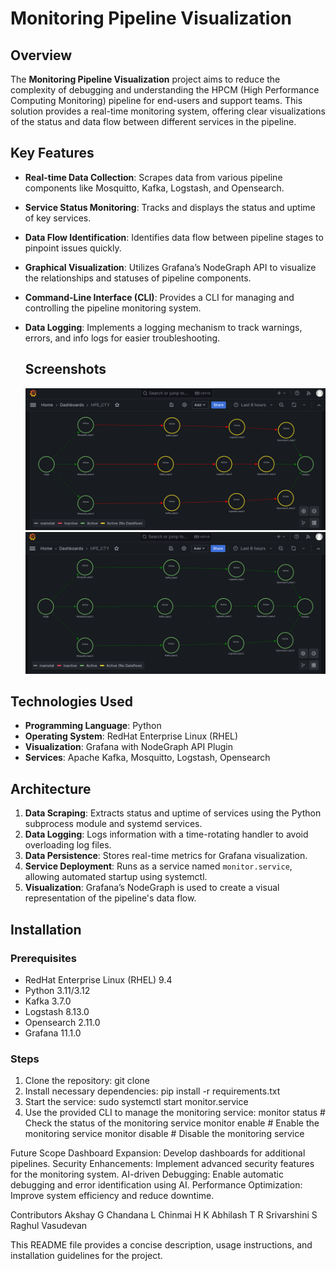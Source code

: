# Monitoring Pipeline Visualization

## Overview

The **Monitoring Pipeline Visualization** project aims to reduce the complexity of debugging and understanding the HPCM (High Performance Computing Monitoring) pipeline for end-users and support teams. This solution provides a real-time monitoring system, offering clear visualizations of the status and data flow between different services in the pipeline.

## Key Features

- **Real-time Data Collection**: Scrapes data from various pipeline components like Mosquitto, Kafka, Logstash, and Opensearch.
- **Service Status Monitoring**: Tracks and displays the status and uptime of key services.
- **Data Flow Identification**: Identifies data flow between pipeline stages to pinpoint issues quickly.
- **Graphical Visualization**: Utilizes Grafana’s NodeGraph API to visualize the relationships and statuses of pipeline components.
- **Command-Line Interface (CLI)**: Provides a CLI for managing and controlling the pipeline monitoring system.
- **Data Logging**: Implements a logging mechanism to track warnings, errors, and info logs for easier troubleshooting.

  ## Screenshots

  ![image alt](https://github.com/Abhilash-T-R/HPE_CTY_MPV-HPCM-/blob/35134c72567b3c41b40ebe38596040c09549efdb/Screenshot%20(37).png)
  ![image alt](https://github.com/Abhilash-T-R/HPE_CTY_MPV-HPCM-/blob/036b3d0db409c87aff351770e0f5b0a93a453a68/Screenshot%20(38).png)

## Technologies Used

- **Programming Language**: Python
- **Operating System**: RedHat Enterprise Linux (RHEL)
- **Visualization**: Grafana with NodeGraph API Plugin
- **Services**: Apache Kafka, Mosquitto, Logstash, Opensearch

## Architecture

1. **Data Scraping**: Extracts status and uptime of services using the Python subprocess module and systemd services.
2. **Data Logging**: Logs information with a time-rotating handler to avoid overloading log files.
3. **Data Persistence**: Stores real-time metrics for Grafana visualization.
4. **Service Deployment**: Runs as a service named `monitor.service`, allowing automated startup using systemctl.
5. **Visualization**: Grafana’s NodeGraph is used to create a visual representation of the pipeline's data flow.

## Installation
### Prerequisites
- RedHat Enterprise Linux (RHEL) 9.4
- Python 3.11/3.12
- Kafka 3.7.0
- Logstash 8.13.0
- Opensearch 2.11.0
- Grafana 11.1.0

### Steps
1. Clone the repository:
   git clone <repo-url>
2. Install necessary dependencies:
   pip install -r requirements.txt
3. Start the service:
   sudo systemctl start monitor.service
4. Use the provided CLI to manage the monitoring service:
   monitor status      # Check the status of the monitoring service
   monitor enable      # Enable the monitoring service
   monitor disable     # Disable the monitoring service
   
Future Scope
Dashboard Expansion: Develop dashboards for additional pipelines.
Security Enhancements: Implement advanced security features for the monitoring system.
AI-driven Debugging: Enable automatic debugging and error identification using AI.
Performance Optimization: Improve system efficiency and reduce downtime.

Contributors
Akshay G
Chandana L
Chinmai H K
Abhilash T R
Srivarshini S
Raghul Vasudevan


This README file provides a concise description, usage instructions, and installation guidelines for the project.

